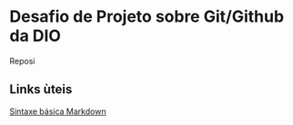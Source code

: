 # Desafio de Projeto sobre Git/Github da DIO
Reposi

## Links ùteis
[Sintaxe básica Markdown](https://www.markdownguide.org/basic-syntax/)
